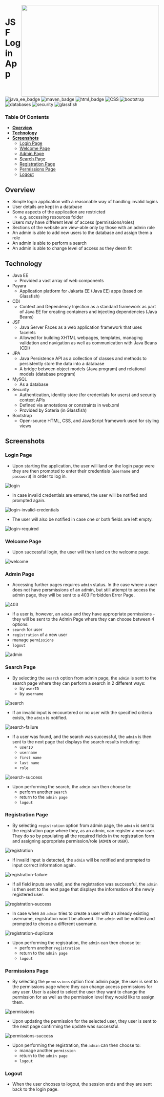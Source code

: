 <img align="right" width="450" height="300" src="https://github.com/janjakovacevic/SpartaGlobalJavaDevCourse/blob/Eng72/12-Labs/01-JSFLoginApp/JSFLoginApplication/program%20screenshots/sparta.jpg">

# **JSF Login App**

![java_ee_badge](https://img.shields.io/badge/-Java%20EE-orange?style=for-the-badge&logo=appveyor)
![maven_badge](https://img.shields.io/badge/-Maven-yellow?style=for-the-badge&logo=appveyor) 
![html_badge](https://img.shields.io/badge/-HTML-blue?style=for-the-badge&logo=appveyor)
![CSS](https://img.shields.io/badge/-CSS-brightgreen?style=for-the-badge&logo=appveyor)
![bootstrap](https://img.shields.io/badge/-Bootstrap-purple?style=for-the-badge&logo=appveyor)
![databases](https://img.shields.io/badge/-Databases-red?style=for-the-badge&logo=appveyor)
![security](https://img.shields.io/badge/-Security-lightgrey?style=for-the-badge&logo=appveyor)
![glassfish](https://img.shields.io/badge/-Glassfish-black?style=for-the-badge&logo=appveyor)

### **Table Of Contents**
  * [**Overview**](#overview)
  * [**Technology**](#technology)
  * [**Screenshots**](#demo)
      - [Login Page](#login-page)
      - [Welcome Page](#welcome-page)
      - [Admin Page](#admin-page)
      - [Search Page](#search-page)
      - [Registration Page](#registration-page)
      - [Permissions Page](#permissions-page)
      - [Logout](#logout)

## **Overview**
- Simple login application with a reasonable way of handling invalid logins
- User details are kept in a database
- Some aspects of the application are restricted
    - e.g. accessing resources folder
- Users may have different level of access (permissions/roles)
- Sections of the website are view-able only by those with an admin role
- An admin is able to add new users to the database and assign them a role
- An admin is able to perform a search
- An admin is able to change level of access as they deem fit

## **Technology**
- Java EE 
    - Provided a vast array of web components 
- Payara 
    - Application platform for Jakarta EE (Java EE) apps (based on Glassfish)
- CDI 
    - Context and Dependency Injection as a standard framework as part of Java EE for creating containers and injecting dependencies (Java Beans)
- JSF 
    - Java Server Faces as a web application framework that uses facelets
    - Allowed for building XHTML webpages, templates, managing validation and navigation as well as communication with Java Beans (CDI)
- JPA 
    - Java Persistence API as a collection of classes and methods to persistently store the data into a database
    - A bridge between object models (Java program) and relational models (database program)
- MySQL 
    - As a database
- Security 
    - Authentication, identity store (for credentials for users) and security context APIs
    - Defined via annotations or constraints in web.xml
    - Provided by Soteria (in Glassfish)
- Bootstrap
    - Open-source HTML, CSS, and JavaScript framework used for styling views

## **Screenshots**

### Login Page
- Upon starting the application, the user will land on the login page were they are then prompted to enter their credentials 
(`username` and `password`) in order to log in. 

![login](https://github.com/janjakovacevic/SpartaGlobalJavaDevCourse/blob/Eng72/12-Labs/01-JSFLoginApp/JSFLoginApplication/program%20screenshots/login.png)

- In case invalid credentials are entered, the user will be notified and 
prompted again. 

![login-invalid-credentials](https://github.com/janjakovacevic/SpartaGlobalJavaDevCourse/blob/Eng72/12-Labs/01-JSFLoginApp/JSFLoginApplication/program%20screenshots/login-invalid-credntials.png)

- The user will also be notified in case one or both fields are left empty.

![login-required](https://github.com/janjakovacevic/SpartaGlobalJavaDevCourse/blob/Eng72/12-Labs/01-JSFLoginApp/JSFLoginApplication/program%20screenshots/login-required.png)

### Welcome Page

- Upon successful login, the user will then land on the welcome page.

![welcome](https://github.com/janjakovacevic/SpartaGlobalJavaDevCourse/blob/Eng72/12-Labs/01-JSFLoginApp/JSFLoginApplication/program%20screenshots/welcome.png)

### Admin Page

- Accessing further pages requires `admin` status. In the case where a user does not have persmissions of an admin, but still
attempt to access the admin page, they will be sent to a 403 Forbidden Error Page.

![403](https://github.com/janjakovacevic/SpartaGlobalJavaDevCourse/blob/Eng72/12-Labs/01-JSFLoginApp/JSFLoginApplication/program%20screenshots/403-forbidden.png)

- If a user is, however, an `admin` and they have appropriate permissions - they will be sent to the Admin Page where they
can choose between 4 options:
- `search` for user
- `registration` of a new user
- manage `permissions`
- `logout`

![admin](https://github.com/janjakovacevic/SpartaGlobalJavaDevCourse/blob/Eng72/12-Labs/01-JSFLoginApp/JSFLoginApplication/program%20screenshots/admin.png)

### Search Page

- By selecting the `search` option from admin page, the `admin` is sent to the search page where they can perform a search in 2 different ways:
    - by `userID`
    - by `username`

![search](https://github.com/janjakovacevic/SpartaGlobalJavaDevCourse/blob/Eng72/12-Labs/01-JSFLoginApp/JSFLoginApplication/program%20screenshots/search.png)

- If an invalid input is encountered or no user with the specified criteria exists, the `admin` is notified.

![search-failure](https://github.com/janjakovacevic/SpartaGlobalJavaDevCourse/blob/Eng72/12-Labs/01-JSFLoginApp/JSFLoginApplication/program%20screenshots/search-failure.png)

- If a user was found, and the search was successful, the `admin` is then sent to the next page that displays the search results including:
    - `userID`
    - `username`
    - `first name`
    - `last name`
    - `role`

![search-success](https://github.com/janjakovacevic/SpartaGlobalJavaDevCourse/blob/Eng72/12-Labs/01-JSFLoginApp/JSFLoginApplication/program%20screenshots/search-success.png)

- Upon performing the search, the `admin` can then choose to:
     - perform another `search`
     - return to the `admin page`
     - `logout`
 
### Registration Page

- By selecting `registration` option from admin page, the `admin` is sent to the registration page where they, as an admin, can register
a new user. They do so by populating all the required fields in the registration form and assigning appropriate permission/role (`ADMIN` or `USER`).

![registration](https://github.com/janjakovacevic/SpartaGlobalJavaDevCourse/blob/Eng72/12-Labs/01-JSFLoginApp/JSFLoginApplication/program%20screenshots/registration.png)

- If invalid input is detected, the `admin` will be notified and prompted to input correct information again.

![registration-failure](https://github.com/janjakovacevic/SpartaGlobalJavaDevCourse/blob/Eng72/12-Labs/01-JSFLoginApp/JSFLoginApplication/program%20screenshots/registration-failure.png)

- If all field inputs are valid, and the registration was successful, the `admin` is then sent to the next page that displays the information of 
the newly registered user.

![registration-success](https://github.com/janjakovacevic/SpartaGlobalJavaDevCourse/blob/Eng72/12-Labs/01-JSFLoginApp/JSFLoginApplication/program%20screenshots/registration-success.png)

- In case when an `admin` tries to create a user with an already existing username, registration won't be allowed. The `admin` will be notified and prompted
to choose a different username.

![registration-duplicate](https://github.com/janjakovacevic/SpartaGlobalJavaDevCourse/blob/Eng72/12-Labs/01-JSFLoginApp/JSFLoginApplication/program%20screenshots/registration-duplicate.png)

- Upon performing the registration, the `admin` can then choose to:
     - perform another `registration`
     - return to the `admin page`
     - `logout`

### Permissions Page

- By selecting the `permissions` option from admin page, the user is sent to the permissions page where they can change access permissions for any user.
User is asked to select the user they want to change the permission for as well as the permission level they would like to assign them.

![permissions](https://github.com/janjakovacevic/SpartaGlobalJavaDevCourse/blob/Eng72/12-Labs/01-JSFLoginApp/JSFLoginApplication/program%20screenshots/permissions.png)

- Upon updating the permission for the selected user, they user is sent to the next page confirming the update was successful.

![permissions-success](https://github.com/janjakovacevic/SpartaGlobalJavaDevCourse/blob/Eng72/12-Labs/01-JSFLoginApp/JSFLoginApplication/program%20screenshots/permission-success.png)

- Upon performing the registration, the `admin` can then choose to:
     - manage another `permission`
     - return to the `admin page`
     - `logout`

### Logout

- When the user chooses to logout, the session ends and they are sent back to the login page.
